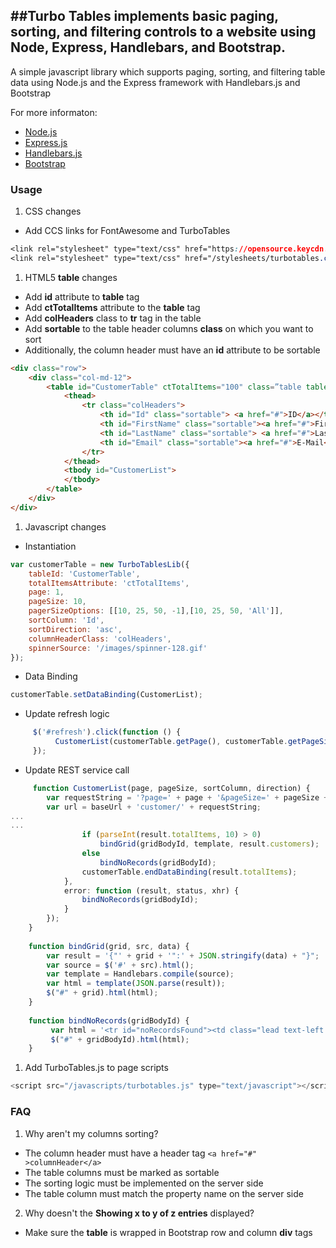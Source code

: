 ﻿##Turbo Tables implements basic paging, sorting, and filtering controls to a website using Node, Express, Handlebars, and Bootstrap.
---

A simple javascript library which supports paging, sorting, and filtering table data using Node.js and the Express framework with Handlebars.js and Bootstrap

For more informaton:
* [Node.js](http://Nodejs.org/)
* [Express.js](http://Expressjs.com/)
* [Handlebars.js](http://Handlebarsjs.com/)
* [Bootstrap](https://getbootstrap.com/)

### Usage
1. CSS changes
  * Add CCS links for FontAwesome and TurboTables
```css
<link rel="stylesheet" type="text/css" href="https://opensource.keycdn.com/fontawesome/4.7.0/font-awesome.min.css ">
<link rel="stylesheet" type="text/css" href="/stylesheets/turbotables.css" />
```
1. HTML5 <b>table</b> changes
  * Add <b>id</b> attribute to <b>table</b> tag
  * Add <b>ctTotalItems</b> attribute to the <b>table</b> tag
  * Add <b>colHeaders</b> class to <b>tr</b> tag in the table
  * Add <b>sortable</b> to the table header columns <b>class</b> on which you want to sort
  * Additionally, the column header must have an <b>id</b> attribute to be sortable
```html
<div class="row">
    <div class="col-md-12">
        <table id="CustomerTable" ctTotalItems="100" class=”table table-striped tabled-bordered table-condensed table-hover”>
            <thead>
                <tr class="colHeaders">
                    <th id="Id" class="sortable"> <a href="#">ID</a></th>
                    <th id="FirstName" class="sortable"><a href="#">First Name</a></th>
                    <th id="LastName" class="sortable"> <a href="#">Last Name</a></th>
                    <th id="Email" class="sortable"><a href="#">E-Mail</a></th>
                </tr>
            </thead>
            <tbody id="CustomerList">
            </tbody>
	    </table>
    </div>
</div>
```
1. Javascript changes
  * Instantiation
```js
var customerTable = new TurboTablesLib({
    tableId: 'CustomerTable',
    totalItemsAttribute: 'ctTotalItems',
    page: 1,
    pageSize: 10,   
    pagerSizeOptions: [[10, 25, 50, -1],[10, 25, 50, 'All']],    
    sortColumn: 'Id',
    sortDirection: 'asc',
    columnHeaderClass: 'colHeaders',
    spinnerSource: '/images/spinner-128.gif'
}); 
```
  * Data Binding
```js
customerTable.setDataBinding(CustomerList);
```
  * Update refresh logic
```js
     $('#refresh').click(function () {
          CustomerList(customerTable.getPage(), customerTable.getPageSize(), customerTable.getSortColumn(), customerTable.getSortDirection());
     });
```
  * Update REST service call
```js
     function CustomerList(page, pageSize, sortColumn, direction) {
        var requestString = '?page=' + page + '&pageSize=' + pageSize + '&sortColumn=' + sortColumn + '&direction=' + direction;
        var url = baseUrl + 'customer/' + requestString;		
...
...
                if (parseInt(result.totalItems, 10) > 0)
                    bindGrid(gridBodyId, template, result.customers);
                else
                    bindNoRecords(gridBodyId);
                customerTable.endDataBinding(result.totalItems);
            },
            error: function (result, status, xhr) {
                bindNoRecords(gridBodyId);
            }
	    });
    }
	
	function bindGrid(grid, src, data) {
        var result = '{"' + grid + '":' + JSON.stringify(data) + "}";
        var source = $('#' + src).html();
        var template = Handlebars.compile(source);
        var html = template(JSON.parse(result));
        $("#" + grid).html(html);
    }
	
    function bindNoRecords(gridBodyId) {
         var html = '<tr id="noRecordsFound"><td class="lead text-left text-danger" colspan= "4">No Records Found!</td></tr>';
         $("#" + gridBodyId).html(html);
    }			
```
1. Add TurboTables.js to page scripts
```js
<script src="/javascripts/turbotables.js" type="text/javascript"></script>
```
### FAQ
1. Why aren't my columns sorting?
  * The column header must have a header tag ```<a href="#" >columnHeader</a>```
  * The table columns must be marked as sortable
  * The sorting logic must be implemented on the server side
  * The table column must match the property name on the server side
2. Why doesn't the <b>Showing x to y of z entries</b> displayed?
  * Make sure the <b>table</b> is wrapped in Bootstrap row and column <b>div</b> tags